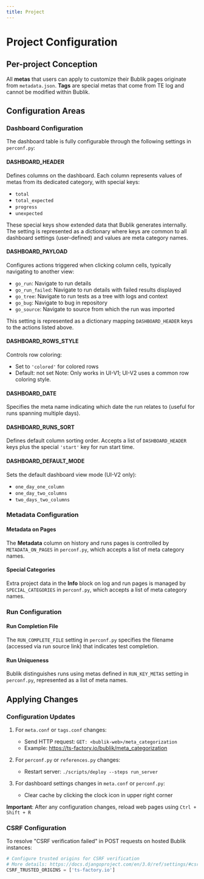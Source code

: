 ```yaml
---
title: Project
---
```


# Project Configuration

## Per-project Conception

All **metas** that users can apply to customize their Bublik pages originate from `metadata.json`. **Tags** are special metas that come from TE log and cannot be modified within Bublik.

## Configuration Areas

### Dashboard Configuration

The dashboard table is fully configurable through the following settings in `perconf.py`:

#### DASHBOARD_HEADER

Defines columns on the dashboard. Each column represents values of metas from its dedicated category, with special keys:

- `total`
- `total_expected`
- `progress`
- `unexpected`

These special keys show extended data that Bublik generates internally. The setting is represented as a dictionary where keys are common to all dashboard settings (user-defined) and values are meta category names.

#### DASHBOARD_PAYLOAD

Configures actions triggered when clicking column cells, typically navigating to another view:

- `go_run`: Navigate to run details
- `go_run_failed`: Navigate to run details with failed results displayed
- `go_tree`: Navigate to run tests as a tree with logs and context
- `go_bug`: Navigate to bug in repository
- `go_source`: Navigate to source from which the run was imported

This setting is represented as a dictionary mapping `DASHBOARD_HEADER` keys to the actions listed above.

#### DASHBOARD_ROWS_STYLE

Controls row coloring:

- Set to `'colored'` for colored rows
- Default: not set
  Note: Only works in UI-V1; UI-V2 uses a common row coloring style.

#### DASHBOARD_DATE

Specifies the meta name indicating which date the run relates to (useful for runs spanning multiple days).

#### DASHBOARD_RUNS_SORT

Defines default column sorting order. Accepts a list of `DASHBOARD_HEADER` keys plus the special `'start'` key for run start time.

#### DASHBOARD_DEFAULT_MODE

Sets the default dashboard view mode (UI-V2 only):

- `one_day_one_column`
- `one_day_two_columns`
- `two_days_two_columns`

### Metadata Configuration

#### Metadata on Pages

The **Metadata** column on history and runs pages is controlled by `METADATA_ON_PAGES` in `perconf.py`, which accepts a list of meta category names.

#### Special Categories

Extra project data in the **Info** block on log and run pages is managed by `SPECIAL_CATEGORIES` in `perconf.py`, which accepts a list of meta category names.

### Run Configuration

#### Run Completion File

The `RUN_COMPLETE_FILE` setting in `perconf.py` specifies the filename (accessed via run source link) that indicates test completion.

#### Run Uniqueness

Bublik distinguishes runs using metas defined in `RUN_KEY_METAS` setting in `perconf.py`, represented as a list of meta names.

## Applying Changes

### Configuration Updates

1. For `meta.conf` or `tags.conf` changes:

   - Send HTTP request: `GET: <bublik-web>/meta_categorization`
   - Example: https://ts-factory.io/bublik/meta_categorization

2. For `perconf.py` or `references.py` changes:

   - Restart server: `./scripts/deploy --steps run_server`

3. For dashboard settings changes in `meta.conf` or `perconf.py`:
   - Clear cache by clicking the clock icon in upper right corner

**Important**: After any configuration changes, reload web pages using `Ctrl + Shift + R`

### CSRF Configuration

To resolve "CSRF verification failed" in POST requests on hosted Bublik instances:

```python
# Configure trusted origins for CSRF verification
# More details: https://docs.djangoproject.com/en/3.0/ref/settings/#csrf-trusted-origins
CSRF_TRUSTED_ORIGINS = ['ts-factory.io']
```
